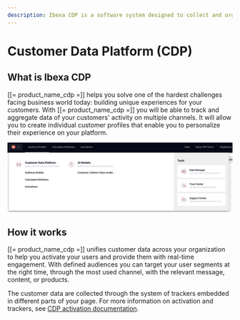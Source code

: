 ```yaml
---
description: Ibexa CDP is a software system designed to collect and organize customer data from multiple sources to build comprehensive customer profiles.
---
```


# Customer Data Platform (CDP)

## What is Ibexa CDP

[[= product_name_cdp =]] helps you solve one of the hardest challenges facing business world today:
building unique experiences for your customers.
With [[= product_name_cdp =]] you will be able to track and aggregate data of your customers' activity on multiple channels.
It will allow you to create individual customer profiles that enable you to personalize their experience on your platform.

![Ibexa CDP control panel](img/cdp_control_panel.png)

## How it works

[[= product_name_cdp =]] unifies customer data across your organization
to help you activate your users and provide them with real-time engagement.
With defined audiences you can target your user segments at the right time,
through the most used channel, with the relevant message, content, or products.

The customer data are collected through the system of trackers embedded in different parts of your page.
For more information on activation and trackers, see [CDP activation documentation](cdp_activation.md).

